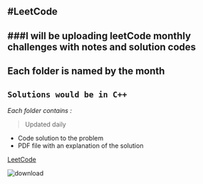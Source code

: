 #LeetCode
---
###I will be uploading leetCode monthly challenges with notes and solution codes
---
**Each folder is named by the month**
---
`Solutions would be in C++`
---
*Each folder contains :* 
>Updated daily 
 - Code solution to the problem
- PDF file with an explanation of the solution

[LeetCode](https://leetcode.com/aryachirag11/)

![download](https://github.com/aryachirag11/LeetCode/assets/88162504/a0e8934b-fc2c-4022-bafb-fd683fd13d1d)
